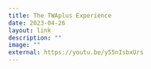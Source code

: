 ```yaml
---
title: The TWAplus Experience
date: 2023-04-26
layout: link
description: ""
image: ""
external: https://youtu.be/yS5nIsbxUrs
---
```

